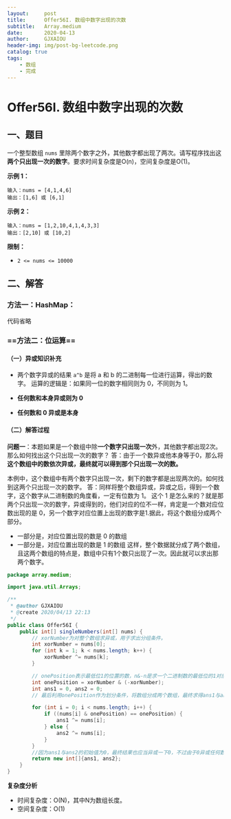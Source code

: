 ```yaml
---
layout:     post
title:      Offer56I. 数组中数字出现的次数
subtitle:   Array.medium
date:       2020-04-13
author:     GJXAIOU
header-img: img/post-bg-leetcode.png
catalog: true
tags:
    - 数组
	- 完成
---
```


# Offer56I. 数组中数字出现的次数

## 一、题目

一个整型数组 `nums` 里除两个数字之外，其他数字都出现了两次。请写程序找出这**两个只出现一次的数字**。要求时间复杂度是O(n)，空间复杂度是O(1)。

**示例 1：**

```
输入：nums = [4,1,4,6]
输出：[1,6] 或 [6,1]
```

**示例 2：**

```
输入：nums = [1,2,10,4,1,4,3,3]
输出：[2,10] 或 [10,2]
```

 

**限制：**

- `2 <= nums <= 10000`

## 二、解答

### 方法一：HashMap：

代码省略

### ==方法二：位运算==

#### （一）异或知识补充

- 两个数字异或的结果 `a^b` 是将 a 和 b 的二进制每一位进行运算，得出的数字。 运算的逻辑是：如果同一位的数字相同则为 0，不同则为 1。

- **任何数和本身异或则为 0**

- **任何数和 0 异或是本身**

#### （二）解答过程 

**问题一**：本题如果是一个数组中除**一个数字只出现一次**外，其他数字都出现2次。那么如何找出这个只出现一次的数字？
答：由于一个数异或他本身等于0，那么将**这个数组中的数依次异或，最终就可以得到那个只出现一次的数。**

本例中，这个数组中有两个数字只出现一次，剩下的数字都是出现两次的。如何找到这两个只出现一次的数字。
答：同样将整个数组异或，异或之后，得到一个数字，这个数字从二进制数的角度看，一定有位数为 1。
这个 1 是怎么来的？就是那两个只出现一次的数字，异或得到的，他们对应的位不一样，肯定是一个数对应位数出现的是 0，另一个数字对应位置上出现的数字是1.据此，将这个数组分成两个部分。

- 一部分是，对应位置出现的数是 0 的数组
- 一部分是，对应位置出现的数是 1 的数组
    这样，整个数据就分成了两个数组，且这两个数组的特点是，数组中只有1个数只出现了一次。因此就可以求出那两个数字。


```java
package array.medium;

import java.util.Arrays;

/**
 * @author GJXAIOU
 * @create 2020/04/13 22:13
 */
public class Offer56I {
    public int[] singleNumbers(int[] nums) {
        // xorNumber为对整个数组求异或，用于求出分组条件。
        int xorNumber = nums[0];
        for (int k = 1; k < nums.length; k++) {
            xorNumber ^= nums[k];
        }

        // onePosition表示最低位1的位置的数，n&-n是求一个二进制数的最低位的1对应的数。（除其所在最低位为1，其他位为0的一个数）
        int onePosition = xorNumber & (-xorNumber);
        int ans1 = 0, ans2 = 0;
        // 最后利用onePosition作为划分条件，将数组分成两个数组，最终求得ans1与ans2的值。

        for (int i = 0; i < nums.length; i++) {
            if ((nums[i] & onePosition) == onePosition) {
                ans1 ^= nums[i];
            } else {
                ans2 ^= nums[i];
            }
        }
        //因为ans1与ans2的初始值为0，最终结果也应当异或一下0，不过由于0异或任何数都是，其本身，因此有没有都可以。
        return new int[]{ans1, ans2};
    }
}
```



**复杂度分析**

- 时间复杂度：O(N)，其中N为数组长度。
- 空间复杂度：O(1)

